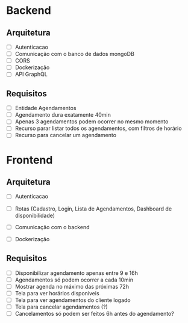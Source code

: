 # Backend

## Arquitetura

- [ ] Autenticacao
- [ ] Comunicação com o banco de dados mongoDB
- [ ] CORS
- [ ] Dockerização
- [ ] API GraphQL

## Requisitos

- [ ] Entidade Agendamentos
- [ ] Agendamento dura exatamente 40min
- [ ] Apenas 3 agendamentos podem ocorrer no mesmo momento
- [ ] Recurso parar listar todos os agendamentos, com filtros de horário
- [ ] Recurso para cancelar um agendamento

# Frontend

## Arquitetura

- [ ] Autenticacao
- [ ] Rotas (Cadastro, Login, Lista de Agendamentos, Dashboard de disponibilidade)
- [ ] Comunicação com o backend
- [ ] Dockerização


## Requisitos

- [ ] Disponibilizar agendamento apenas entre 9 e 16h
- [ ] Agendamentos só podem ocorrer a cada 10min
- [ ] Mostrar agenda no máximo das próximas 72h
- [ ] Tela para ver horários disponíveis
- [ ] Tela para ver agendamentos do cliente logado
- [ ] Tela para cancelar agendamentos (?)
- [ ] Cancelamentos só podem ser feitos 6h antes do agendamento?
